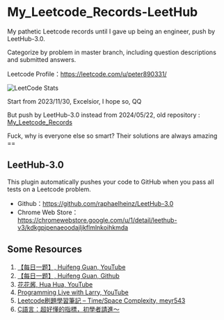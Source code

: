 # My_Leetcode_Records-LeetHub
My pathetic Leetcode records until I gave up being an engineer, push by LeetHub-3.0.

Categorize by problem in master branch, including question descriptions and submitted answers.

Leetcode Profile：https://leetcode.com/u/peter890331/

![LeetCode Stats](https://leetcard.jacoblin.cool/peter890331?theme=wtf&font=Bai%20Jamjuree&ext=activity)

Start from 2023/11/30, Excelsior, I hope so, QQ

But push by LeetHub-3.0 instead from 2024/05/22, old repository : [My_Leetcode_Records][1]

Fuck, why is everyone else so smart? Their solutions are always amazing ==

[1]: https://github.com/peter890331/My_Leetcode_Records

## LeetHub-3.0
This plugin automatically pushes your code to GitHub when you pass all tests on a Leetcode problem.    
  - Github：https://github.com/raphaelheinz/LeetHub-3.0    
  - Chrome Web Store：https://chromewebstore.google.com/u/1/detail/leethub-v3/kdkgpjpenaeoodajljkflmlnkoihkmda

## Some Resources
1. [【每日一题】, Huifeng Guan, YouTube][2]
2. [【每日一题】, Huifeng Guan, Github][6]
3. [花花酱, Hua Hua, YouTube][3]
4. [Programming Live with Larry, YouTube][4]
5. [Leetcode刷題學習筆記 – Time/Space Complexity, meyr543][5]
6. [C語言：超好懂的指標，初學者請進～][7]

[2]: https://www.youtube.com/@wisdompeak
[3]: https://www.youtube.com/@HuaHuaLeetCode
[4]: https://www.youtube.com/@Algorithmist
[5]: https://hackmd.io/@meyr543/SygLtQ7ec
[6]: https://github.com/wisdompeak/LeetCode
[7]: https://kopu.chat/c%e8%aa%9e%e8%a8%80-%e8%b6%85%e5%a5%bd%e6%87%82%e7%9a%84%e6%8c%87%e6%a8%99%ef%bc%8c%e5%88%9d%e5%ad%b8%e8%80%85%e8%ab%8b%e9%80%b2%ef%bd%9e/
